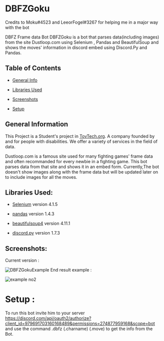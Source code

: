 # DBFZGoku

Credits to Moku#4523 and LeeorFogel#3267 for helping me in a major way with the bot



DBFZ Frame data Bot
DBFZGoku is a bot that parses data(including images) from the site Dustloop.com using Selenium , Pandas and BeautifulSoup and shows the moves' information in discord embed using Discord.Py and Pandas.
## Table of Contents
* [General Info](#General-Information)


* [Libraries Used](libraries-Used)


* [Screenshots](#Screenshots)


* [Setup](#setup)



## General Information

This Project is a Student's project in [TovTech.org](https://tovtech.org). A company founded by and for people with disabilities. We offer a variety of services in the field of data.

Dustloop.com is a famous site used for many fighting games' frame data and often recommanded for every newbie in a fighting game.
This bot parses data from that site and shows it in an embed form.
Currently,The bot doesn't show images along with the frame data but will be updated later on to include images for all the moves.

## Libraries Used:


- [Selenium](https://www.selenium.dev/downloads/) version 4.1.5


- [pandas](https://pandas.pydata.org/) version 1.4.3


- [beautifulsoup4](https://pypi.org/project/beautifulsoup4/) version 4.11.1


- [discord.py](https://discordpy.readthedocs.io/en/stable/#) version 1.7.3



## Screenshots:


Current version : 

![DBFZGokuExample](https://user-images.githubusercontent.com/110817521/183385057-b1dc4a60-11fc-478e-9d3c-c9600fa0c1cd.PNG)
End result example :

![example no2](https://user-images.githubusercontent.com/110817521/183385086-7711e49f-d749-4d15-9feb-f76844a636de.PNG)


# Setup :
To run this bot invite him to your server https://discord.com/api/oauth2/authorize?client_id=979691703160168489&permissions=274877959168&scope=bot
and use the command .dbfz (.charname) (.move) to get the info from the Bot.
